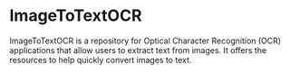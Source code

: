 # ImageToTextOCR
ImageToTextOCR is a repository for Optical Character Recognition (OCR) applications that allow users to extract text from images. It offers the resources to help quickly convert images to text.
